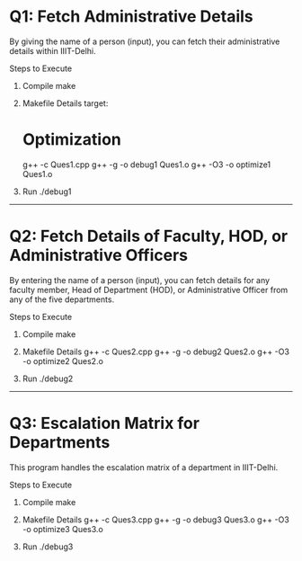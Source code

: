 # Q1: Fetch Administrative Details

By giving the name of a person (input), you can fetch their administrative details within IIIT-Delhi.

Steps to Execute

1. Compile
   make

2. Makefile Details
   target:
   # Optimization
   g++ -c Ques1.cpp
   g++ -g -o debug1 Ques1.o
   g++ -O3 -o optimize1 Ques1.o

3. Run
   ./debug1

---

# Q2: Fetch Details of Faculty, HOD, or Administrative Officers

By entering the name of a person (input), you can fetch details for any faculty member, Head of Department (HOD), or Administrative Officer from any of the five departments.

Steps to Execute

1. Compile
   make

2. Makefile Details
   g++ -c Ques2.cpp
   g++ -g -o debug2 Ques2.o
   g++ -O3 -o optimize2 Ques2.o

3. Run
   ./debug2

---

# Q3: Escalation Matrix for Departments

This program handles the escalation matrix of a department in IIIT-Delhi.

Steps to Execute

1. Compile
   make

2. Makefile Details
   g++ -c Ques3.cpp
   g++ -g -o debug3 Ques3.o
   g++ -O3 -o optimize3 Ques3.o

3. Run
   ./debug3
